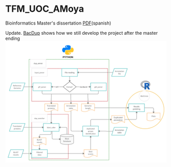 # TFM_UOC_AMoya
Bioinformatics Master's dissertation [PDF](https://github.com/albamgarces/TFM_UOC_AMoya/blob/main/memoria/AlbaMoyaGarces_MemoriaFinal.pdf)(spanish)

Update. [BacDup](https://github.com/JFsanchezherrero/BacDup.git) shows how we still develop the project after the master ending
![Workflow](workflow.png)
